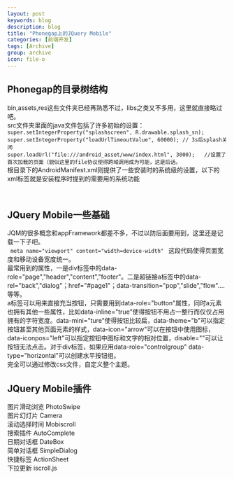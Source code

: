 ```yaml
---
layout: post
keywords: blog
description: blog
title: "Phonegap上的JQuery Mobile"
categories: [前端开发]
tags: [Archive]
group: archive
icon: file-o
---
```



<h2>Phonegap的目录树结构</h2>
bin,assets,res这些文件夹已经再熟悉不过，libs之类又不多用，这里就直接略过吧。<br />
src文件夹里面的java文件包括了许多初始的设置：<br />
<code>super.setIntegerProperty("splashscreen", R.drawable.splash_sn);
super.setIntegerProperty("loadUrlTimeoutValue", 60000); // 3s后splash关闭
super.loadUrl("file:///android_asset/www/index.html", 3000);   //设置了首次加载的页面（貌似这里的file协议使得跨域调用成为可能，这是后话。
</code>
根目录下的AndroidManifest.xml则提供了一些安装时的系统级的设置，以下的xml标签就是安装程序时提到的需要用的系统功能

<code>
<uses-permission android:name="android.permission.READ_CONTACTS" />
<uses-permission android:name="android.permission.WRITE_CONTACTS" />
<uses-permission android:name="android.permission.WRITE_EXTERNAL_STORAGE" /></code>

<h2>JQuery Mobile一些基础</h2>
JQM的很多概念和appFramework都差不多，不过以防后面要用到，这里还是记载一下子吧。<br />
<code> meta name="viewport" content="width=device-width" </code>
这段代码使得页面宽度和移动设备宽度统一。<br />
最常用到的属性，一是div标签中的data-role="page","header","content","footer"。二是超链接a标签中的data-rel="back","dialog"；href="#page1"；data-transition="pop","slide","flow"....等等。<br />
a标签可以用来直接充当按钮，只需要用到data-role="button"属性，同时a元素也拥有其他一些属性，比如data-inline="true"使得按钮不用占一整行而仅仅占用拥有的字符宽度。data-mini="ture"使得按钮比较扁，data-theme="b"可以指定按钮甚至其他页面元素的样式，data-icon="arrow"可以在按钮中使用图标，data-iconpos="left"可以指定按钮中图标和文字的相对位置，disable=""可以让按钮无法点击。对于div标签，如果应用data-role="controlgroup" data-type="horizontal"可以创建水平按钮组。 <br />
完全可以通过修改css文件，自定义整个主题。<br />


<h2>JQuery Mobile插件</h2>
图片滑动浏览 PhotoSwipe <br />
图片幻灯片 Camera <br />
滚动选择时间 Mobiscroll <br />
搜索插件 AutoComplete <br />
日期对话框 DateBox <br />
简单对话框 SimpleDialog <br />
快捷标签 ActionSheet <br />
下拉更新 iscroll.js <br />